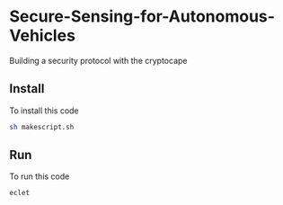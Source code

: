 # Secure-Sensing-for-Autonomous-Vehicles
Building a security protocol with the cryptocape

## Install
To install this code
```bash
sh makescript.sh
```

## Run
To run this code
```bash
eclet
```